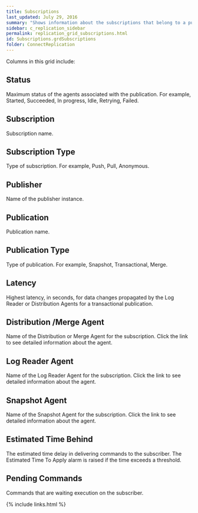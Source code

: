 ```yaml
---
title: Subscriptions
last_updated: July 29, 2016
summary: "Shows information about the subscriptions that belong to a publication on the publisher."
sidebar: c_replication_sidebar
permalink: replication_grid_subscriptions.html
id: Subscriptions.grdSubscriptions
folder: ConnectReplication
---
```


Columns in this grid include:

## Status

Maximum status of the agents associated with the publication. For example, Started, Succeeded, In progress, Idle, Retrying, Failed.

## Subscription

Subscription name.

## Subscription Type

Type of subscription. For example, Push, Pull, Anonymous.

## Publisher

Name of the publisher instance.

## Publication

Publication name.

## Publication Type

Type of publication. For example, Snapshot, Transactional, Merge.

## Latency

Highest latency, in seconds, for data changes propagated by the Log Reader or Distribution Agents for a transactional publication.

## Distribution /Merge Agent

Name of the Distribution or Merge Agent for the subscription. Click the link to see detailed information about the agent.

## Log Reader Agent

Name of the Log Reader Agent for the subscription. Click the link to see detailed information about the agent.

## Snapshot Agent

Name of the Snapshot Agent for the subscription. Click the link to see detailed information about the agent.

## Estimated Time Behind

The estimated time delay in delivering commands to the subscriber.
The Estimated Time To Apply alarm is raised if the time exceeds a threshold.

## Pending Commands

Commands that are waiting execution on the subscriber.

{% include links.html %}
